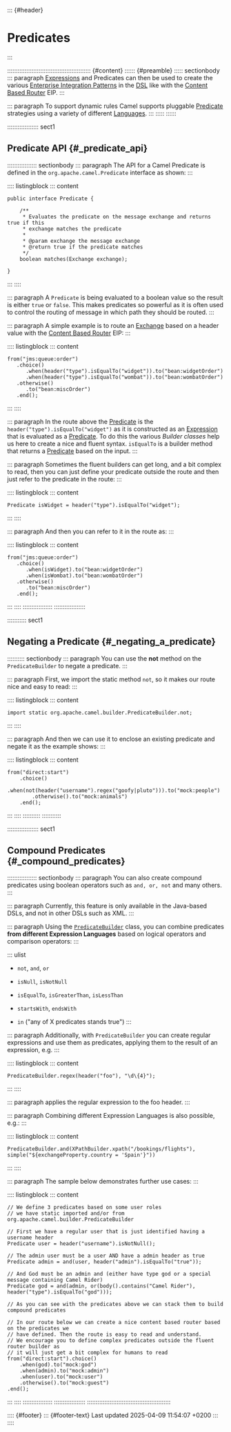 ::: {#header}
# Predicates
:::

:::::::::::::::::::::::::::::::::::::::::::::::: {#content}
:::::: {#preamble}
::::: sectionbody
::: paragraph
[Expressions](expression.html) and Predicates can then be used to create
the various [Enterprise Integration
Patterns](components:eips:enterprise-integration-patterns.html) in the
[DSL](dsl.html) like with the [Content Based
Router](components:eips:choice-eip.html) EIP.
:::

::: paragraph
To support dynamic rules Camel supports pluggable
[Predicate](https://www.javadoc.io/doc/org.apache.camel/camel-api/current/org/apache/camel/Predicate.html)
strategies using a variety of different
[Languages](components:languages:index.html).
:::
:::::
::::::

:::::::::::::::::: sect1
## Predicate API {#_predicate_api}

::::::::::::::::: sectionbody
::: paragraph
The API for a Camel Predicate is defined in the
`org.apache.camel.Predicate` interface as shown:
:::

:::: listingblock
::: content
``` highlight
public interface Predicate {

    /**
     * Evaluates the predicate on the message exchange and returns true if this
     * exchange matches the predicate
     *
     * @param exchange the message exchange
     * @return true if the predicate matches
     */
    boolean matches(Exchange exchange);

}
```
:::
::::

::: paragraph
A `Predicate` is being evaluated to a boolean value so the result is
either `true` or `false`. This makes predicates so powerful as it is
often used to control the routing of message in which path they should
be routed.
:::

::: paragraph
A simple example is to route an [Exchange](exchange.html) based on a
header value with the [Content Based
Router](components:eips:choice-eip.html) EIP:
:::

:::: listingblock
::: content
``` highlight
from("jms:queue:order")
   .choice()
      .when(header("type").isEqualTo("widget")).to("bean:widgetOrder")
      .when(header("type").isEqualTo("wombat")).to("bean:wombatOrder")
   .otherwise()
      .to("bean:miscOrder")
   .end();
```
:::
::::

::: paragraph
In the route above the [Predicate](#) is the
`header("type").isEqualTo("widget")` as it is constructed as an
[Expression](expression.html) that is evaluated as a [Predicate](#). To
do this the various *Builder classes* help us here to create a nice and
fluent syntax. `isEqualTo` is a builder method that returns a
[Predicate](#) based on the input.
:::

::: paragraph
Sometimes the fluent builders can get long, and a bit complex to read,
then you can just define your predicate outside the route and then just
refer to the predicate in the route:
:::

:::: listingblock
::: content
``` highlight
Predicate isWidget = header("type").isEqualTo("widget");
```
:::
::::

::: paragraph
And then you can refer to it in the route as:
:::

:::: listingblock
::: content
``` highlight
from("jms:queue:order")
   .choice()
      .when(isWidget).to("bean:widgetOrder")
      .when(isWombat).to("bean:wombatOrder")
   .otherwise()
      .to("bean:miscOrder")
   .end();
```
:::
::::
:::::::::::::::::
::::::::::::::::::

::::::::::: sect1
## Negating a Predicate {#_negating_a_predicate}

:::::::::: sectionbody
::: paragraph
You can use the **not** method on the `PredicateBuilder` to negate a
predicate.
:::

::: paragraph
First, we import the static method `not`, so it makes our route nice and
easy to read:
:::

:::: listingblock
::: content
``` highlight
import static org.apache.camel.builder.PredicateBuilder.not;
```
:::
::::

::: paragraph
And then we can use it to enclose an existing predicate and negate it as
the example shows:
:::

:::: listingblock
::: content
``` highlight
from("direct:start")
    .choice()
        .when(not(header("username").regex("goofy|pluto"))).to("mock:people")
        .otherwise().to("mock:animals")
    .end();
```
:::
::::
::::::::::
:::::::::::

:::::::::::::::::: sect1
## Compound Predicates {#_compound_predicates}

::::::::::::::::: sectionbody
::: paragraph
You can also create compound predicates using boolean operators such as
`and, or, not` and many others.
:::

::: paragraph
Currently, this feature is only available in the Java-based DSLs, and
not in other DSLs such as XML.
:::

::: paragraph
Using the
[`PredicateBuilder`](https://www.javadoc.io/doc/org.apache.camel/camel-support/current/org/apache/camel/support/builder/PredicateBuilder.html)
class, you can combine predicates **from different Expression
Languages** based on logical operators and comparison operators:
:::

::: ulist
- `not`, `and`, `or`

- `isNull`, `isNotNull`

- `isEqualTo`, `isGreaterThan`, `isLessThan`

- `startsWith`, `endsWith`

- `in` (\"any of X predicates stands true\")
:::

::: paragraph
Additionally, with `PredicateBuilder` you can create regular expressions
and use them as predicates, applying them to the result of an
expression, e.g.
:::

:::: listingblock
::: content
``` highlight
PredicateBuilder.regex(header("foo"), "\d\{4}");
```
:::
::::

::: paragraph
applies the regular expression to the foo header.
:::

::: paragraph
Combining different Expression Languages is also possible, e.g.:
:::

:::: listingblock
::: content
``` highlight
PredicateBuilder.and(XPathBuilder.xpath("/bookings/flights"), simple("${exchangeProperty.country = 'Spain'}"))
```
:::
::::

::: paragraph
The sample below demonstrates further use cases:
:::

:::: listingblock
::: content
``` highlight
// We define 3 predicates based on some user roles
// we have static imported and/or from org.apache.camel.builder.PredicateBuilder

// First we have a regular user that is just identified having a username header
Predicate user = header("username").isNotNull();

// The admin user must be a user AND have a admin header as true
Predicate admin = and(user, header("admin").isEqualTo("true"));

// And God must be an admin and (either have type god or a special message containing Camel Rider)
Predicate god = and(admin, or(body().contains("Camel Rider"), header("type").isEqualTo("god")));

// As you can see with the predicates above we can stack them to build compound predicates

// In our route below we can create a nice content based router based on the predicates we
// have defined. Then the route is easy to read and understand.
// We encourage you to define complex predicates outside the fluent router builder as
// it will just get a bit complex for humans to read
from("direct:start").choice()
    .when(god).to("mock:god")
    .when(admin).to("mock:admin")
    .when(user).to("mock:user")
    .otherwise().to("mock:guest")
.end();
```
:::
::::
:::::::::::::::::
::::::::::::::::::
::::::::::::::::::::::::::::::::::::::::::::::::

:::: {#footer}
::: {#footer-text}
Last updated 2025-04-09 11:54:07 +0200
:::
::::
